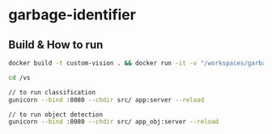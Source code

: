 # garbage-identifier

## Build & How to run

```bash
docker build -t custom-vision . && docker run -it -v "/workspaces/garbage-identifier/:/vs/" -p 8080:8080 -e PORT=8080 custom-vision bash

cd /vs

// to run classification
gunicorn --bind :8080 --chdir src/ app:server --reload

// to run object detection
gunicorn --bind :8080 --chdir src/ app_obj:server --reload


```
